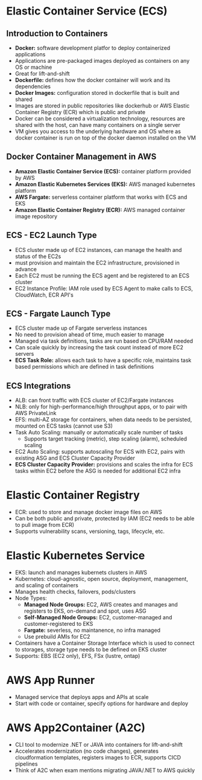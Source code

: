 # Elastic Container Service (ECS)

## Introduction to Containers
- **Docker:** software development platfor to deploy containerized applications
- Applications are pre-packaged images deployed as containers on any OS or machine
- Great for lift-and-shift
- **Dockerfile:** defines how the docker container will work and its dependencies
- **Docker Images:** configuration stored in dockerfile that is built and shared
- Images are stored in public repositories like dockerhub or AWS Elastic Container Registry (ECR) which is public and private
- Docker can be considered a virtualization technology, resources are shared with the host, can have many containers on a single server
- VM gives you access to the underlying hardware and OS where as docker container is run on top of the docker daemon installed on the VM

## Docker Container Management in AWS
- **Amazon Elastic Container Service (ECS):** container platform provided by AWS
- **Amazon Elastic Kubernetes Services (EKS):** AWS managed kubernetes platform
- **AWS Fargate:** serverless container platform that works with ECS and EKS
- **Amazon Elastic Container Registry (ECR):** AWS managed container image repository

## ECS - EC2 Launch Type
- ECS cluster made up of EC2 instances, can manage the health and status of the EC2s
- must provision and maintain the EC2 infrastructure, provisioned in advance
- Each EC2 must be running the ECS agent and be registered to an ECS cluster
- EC2 Instance Profile: IAM role used by ECS Agent to make calls to ECS, CloudWatch, ECR API's

## ECS - Fargate Launch Type
- ECS cluster made up of Fargate serverless instances
- No need to provision ahead of time, much easier to manage
- Managed via task definitions, tasks are run based on CPU/RAM needed
- Can scale quickly by increasing the task count instead of more EC2 servers
- **ECS Task Role:** allows each task to have a specific role, maintains task based permissions which are defined in task definitions

## ECS Integrations
- ALB: can front traffic with ECS cluster of EC2/Fargate instances
- NLB: only for high-performance/high throughput apps, or to pair with AWS PrivateLink
- EFS: multi-AZ storage for containers, when data needs to be persisted, mounted on ECS tasks (cannot use S3)
- Task Auto Scaling: manually or automatically scale number of tasks
    - Supports target tracking (metric), step scaling (alarm), scheduled scaling
- EC2 Auto Scaling: supports autoscaling for ECS with EC2, pairs with existing ASG and ECS Cluster Capacity Provider
- **ECS Cluster Capacity Provider:** provisions and scales the infra for ECS tasks within EC2 before the ASG is needed for additional EC2 infra

# Elastic Container Registry
- ECR: used to store and manage docker image files on AWS
- Can be both public and private, protected by IAM (EC2 needs to be able to pull image from ECR)
- Supports vulnerability scans, versioning, tags, lifecycle, etc.

# Elastic Kubernetes Service
- EKS: launch and manages kubernets clusters in AWS
- Kubernetes: cloud-agnostic, open source, deployment, management, and scaling of containers
- Manages health checks, failovers, pods/clusters
- Node Types:
    - **Managed Node Groups:** EC2, AWS creates and manages and registers to EKS, on-demand and spot, uses ASG
    - **Self-Managed Node Groups:** EC2, customer-managed and customer-registered to EKS
    - **Fargate:** severless, no maintanence, no infra managed
    - Use prebuild AMIs for EC2
- Containers have a Container Storage Interface which is used to connect to storages, storage type needs to be defined on EKS cluster
- Supports: EBS (EC2 only), EFS, FSx (lustre, ontap)

# AWS App Runner
- Managed service that deploys apps and APIs at scale
- Start with code or container, specify options for hardware and deploy

# AWS App2Container (A2C)
- CLI tool to modernize .NET or JAVA into containers for lift-and-shift
- Accelerates modernization (no code changes), generates cloudformation templates, registers images to ECR, supports CICD pipelines
- Think of A2C when exam mentions migrating JAVA/.NET to AWS quickly

